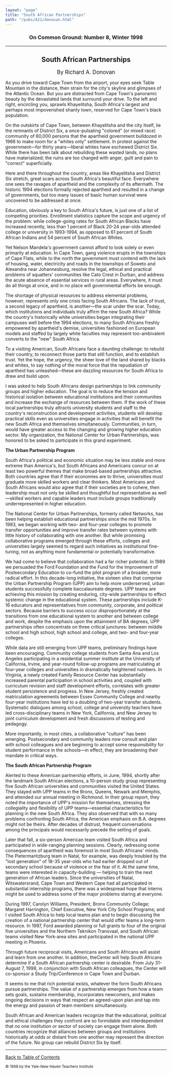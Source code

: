 ```yaml
---
layout: "page"
title: "South African Partnerships"
path: "/pubs/A21/donovan.html"
---
```

<main>
<h3 align="CENTER">On Common Ground: Number 8, Winter 1998</h3>
<hr/>
<h2 align="CENTER">South African Partnerships</h2>
<p align="CENTER"><big>By Richard A. Donovan</big></p>
<p>As you drive toward Cape Town from the airport, your eyes seek Table Mountain in the distance, then strain for the city's skyline and glimpses of the Atlantic Ocean.  But you are distracted from Cape Town's panoramic beauty by the devastated lands that surround your drive.  To the left and right, encircling you, sprawls Khayelitsha, South Africa's largest and perhaps most impoverished shanty town, reserved for Cape Town's black population.</p>
<p>On the outskirts of Cape Town, between Khayelitsha and the city itself, lie the remnants of District Six, a once-pulsating "colored" (or mixed race) community of 60,000 persons that the apartheid government bulldozed in 1966 to make room for a "whites only" settlement.  In protest against the government—for thirty years—liberal whites have eschewed District Six.  While there has been talk about rebuilding these wasted lands, no plans have materialized; the ruins are too charged with anger, guilt and pain to "correct" superficially.  </p>
<p>Here and there throughout the country, areas like Khayelitsha and District Six stretch, great scars across South Africa's beautiful face.  Everywhere one sees the ravages of apartheid and the complexity of its aftermath.  The historic 1994 elections formally rejected apartheid and resulted in a change of governments, but too many issues of basic human survival were uncovered to be addressed at once.  </p>
<p>Education, obviously a key to South Africa's future, is just one of a list of competing priorities.  Enrollment statistics capture the scope and urgency of the problem: while college-going rates for South African Blacks have increased recently, less than 1 percent of Black 20-24 year-olds attended college or university in 1993-1994, as opposed to 61 percent of South African Indians and 54 percent of South African Whites.  </p>
<p>Yet Nelson Mandela's government cannot afford to look solely or even primarily at education.  In Cape Town, gang violence erupts in the townships of Cape Flats, while to the north the government must contend with the lack of housing, water, electricity and roads in the townships  of Soweto and Alexandra near Johannesburg, resolve the legal, ethical and practical problems of squatters' communities like Cato Crest in Durban, and address the acute absence of essential services in rural areas.  Everywhere, it must do all things at once, and in no place will governmental efforts be enough.</p>
<p>The shortage of physical resources to address elemental problems, however, represents only one crisis facing South Africans.  The lack of trust, a second legacy of apartheid, is another—the scar under the scar.  Today, which institutions and individuals truly affirm the new South Africa?  While the country's historically white universities began integrating their campuses well before the 1994 elections, to many South Africans freshly empowered by apartheid's demise, universities fashioned on European models and staffed by largely white faculties may represent too-ambivalent converts to the "new" South Africa.</p>
<p>To a visiting American, South Africans face a daunting challenge:  to rebuild their country, to reconnect those parts that still function, and to establish trust.  Yet the hope, the urgency, the sheer love of the land shared by blacks and whites, to say nothing of the moral force that the repudiation of apartheid has unleashed—these are dazzling resources for South Africa to draw and build upon.</p>
<p>I was asked to help South Africans design partnerships to link community groups and higher education.  The goal is to reduce the tension and historical isolation between educational institutions and their communities and increase the exchange of resources between them.  If the work of these local partnerships truly attracts university students and staff to the country's reconstruction and development activities, students will develop practical skills even as universities engage in activities that will benefit the new South Africa and themselves simultaneously.  Communities, in turn, would have greater access to the changing and growing higher education sector.  My organization, the National Center for Urban Partnerships, was honored to be asked to participate in this grand experiment.</p>
<p><b>The Urban Partnership Program</b></p>
<p>South Africa's political and economic situation may be less stable and more extreme than America's, but South Africans and Americans concur on at least two powerful themes that make broad-based partnerships attractive.  Both countries agree that if their economies are to thrive, universities must graduate more skilled workers and clear thinkers.  Most Americans and South Africans would also agree that if their societies are to cohere, then leadership must not only be skilled and thoughtful but representative as well—skilled workers and capable leaders must include groups traditionally underrepresented in higher education. </p>
<p>The National Center for Urban Partnerships, formerly called Networks, has been helping establish educational partnerships since the mid 1970s.  In 1983, we began working with two- and four-year colleges to promote transfer opportunities and improve transfer rates between systems with little history of collaborating with one another.  But while promising collaborative programs emerged through these efforts, colleges and universities largely seemed to regard such initiatives as institutional fine-tuning, not as anything more fundamental or potentially transformative.</p>
<p>We had come to believe that collaboration had a far richer potential.  In 1989 we persuaded the Ford Foundation and the Fund for the Improvement of Postsecondary Education to co-fund the pilot program of a broader, more radical effort.  In this decade-long initiative, the sixteen sites that comprise the Urban Partnership Program (UPP) aim to help more underserved, urban students successfully complete baccalaureate degrees.  UPP teams are achieving this mission by creating enduring, city-wide partnerships to effect systemic change in the educational system.  These partnerships include K-16 educators and representatives from community, corporate, and political sectors.  Because barriers to success occur disproportionately at the transitions from one educational system to another and between college and work, despite the emphasis upon the attainment of BA degrees, UPP partnerships often concentrate on three critical junctures:  between middle school and high school, high school and college, and two- and four-year colleges. </p>
<p>While data are still emerging from UPP teams, preliminary findings have been encouraging.  Community college students from Santa Ana and Los Angeles participating in a residential summer institute at the University of California, Irvine, and year-round follow-up programs are matriculating at four-year colleges and universities in dramatically heightened numbers.  In Virginia, a newly created Family Resource Center has substantially increased parental participation in school activities and, coupled with curriculum revision and staff development efforts, correlates with greater student persistence and progress.  In New Jersey, freshly created matriculation agreements between Essex Community College and nearby four-year institutions have led to a doubling of two-year transfer students.  Systematic dialogues among school, college and university teachers have led cross-disciplinary teams in New York, California, and New Jersey to joint curriculum development and fresh discussions of testing and pedagogy. </p>
<p>More importantly, in most cities, a collaborative "culture" has been emerging.  Postsecondary and community leaders now consult and plan with school colleagues and are beginning to accept some responsibility for student performance in the schools—in effect, they are broadening their mandate in critical ways.</p>
<p><b>The South African Partnership Program</b></p>
<p>Alerted to these American partnership efforts, in June, 1994, shortly after the landmark South African elections, a 10-person study group representing five South African universities and communities visited the United States.  They stayed with UPP teams in the Bronx, Queens, Newark and Memphis, and attended our annual meeting in Richmond.  In their group report, they noted the importance of UPP's mission for themselves, stressing the collegiality and flexibility of UPP teams—essential characteristics for planning in the new South Africa.  They also observed that with so many problems confronting South Africa, the American emphasis on B.A. degrees might not be theirs.  After decades of distrust, frequent conversations among the principals would necessarily precede the setting of goals.</p>
<p>Later that fall, a six-person American team visited South Africa and participated in wide-ranging planning sessions.  Clearly, redressing some consequences of apartheid was foremost in most South Africans' minds.  The Pietermaritzburg team in Natal, for example, was deeply troubled by the "lost generation" of 18-35 year-olds who had earlier dropped out of secondary school because of violence or the fear of it.  At the same time, teams were interested in capacity-building — helping to train the next generation of African leaders.  Since the universities of Natal, Witswatersrand, Cape Town and Western Cape had all participated in substantial internship programs, there was a widespread hope that interns might be used to address some of the major problems staring at everyone.</p>
<p>During 1997, Carolyn Williams, President, Bronx Community College; Margaret Harrington, Chief Executive, New York City School Programs; and I visited South Africa to help local teams plan and to begin discussing the creation of a national partnership center that would offer teams a long-term resource.  In 1997, Ford awarded planning or full grants to four of the original five universities and the Northern Teknikon Transvaal, and South African teams visited New York-area sites and participated in the national UPP meeting in Phoenix.</p>
<p>Through future reciprocal visits, Americans and South Africans will assist and learn from one another.  In addition, theCenter will help South Africans determine if a South African partnership center is desirable.  From July 31-August 7, 1998, in conjunction with South African colleagues, the Center will co-sponsor a Study Trip/Conference in Cape Town and Durban.</p>
<p>It seems to me that rich potential exists, whatever the form South Africans pursue partnerships.  The value of a partnership emerges from how a team sets goals, sustains membership, incorporates newcomers, and makes ongoing decisions in ways that respect an agreed-upon plan and tap into the energy and passion of team members simultaneously.</p>
<p>South African and American leaders recognize that the educational, political and ethical challenges they confront are so formidable and interdependent that no one institution or sector of society can engage them alone.  Both countries recognize that alliances between groups and institutions historically at odds or distant from one another may represent the direction of the future.  No group can rebuild District Six by itself.</p>
<hr/>
<p><a href=".\">Back to Table of Contents</a></p>
<p><small>© 1998 by the Yale-New Haven Teachers Institute</small></p>
</main>